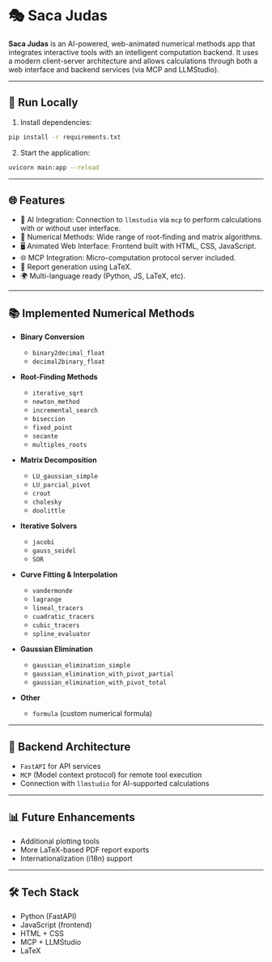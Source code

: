 # 🎭 Saca Judas

**Saca Judas** is an AI-powered, web-animated numerical methods app that integrates interactive tools with an intelligent computation backend. It uses a modern client-server architecture and allows calculations through both a web interface and backend services (via MCP and LLMStudio).

---

## 🚀 Run Locally

1. Install dependencies:

```bash
pip install -r requirements.txt
```

2. Start the application:

```bash
uvicorn main:app --reload
```

---

## 🌐 Features

- 🤖 AI Integration: Connection to `llmstudio` via `mcp` to perform calculations with or without user interface.
- 🧠 Numerical Methods: Wide range of root-finding and matrix algorithms.
- 🖥️ Animated Web Interface: Frontend built with HTML, CSS, JavaScript.
- 🌐 MCP Integration: Micro-computation protocol server included.
- 📄 Report generation using LaTeX.
- 🌍 Multi-language ready (Python, JS, LaTeX, etc).

---

## 📚 Implemented Numerical Methods

- **Binary Conversion**
  - `binary2decimal_float`
  - `decimal2binary_float`

- **Root-Finding Methods**
  - `iterative_sqrt`
  - `newton_method`
  - `incremental_search`
  - `biseccion`
  - `fixed_point`
  - `secante`
  - `multiples_roots`

- **Matrix Decomposition**
  - `LU_gaussian_simple`
  - `LU_parcial_pivot`
  - `crout`
  - `cholesky`
  - `doolittle`

- **Iterative Solvers**
  - `jacobi`
  - `gauss_seidel`
  - `SOR`

- **Curve Fitting & Interpolation**
  - `vandermonde`
  - `lagrange`
  - `lineal_tracers`
  - `cuadratic_tracers`
  - `cubic_tracers`
  - `spline_evaluator`

- **Gaussian Elimination**
  - `gaussian_elimination_simple`
  - `gaussian_elimination_with_pivot_partial`
  - `gaussian_elimination_with_pivot_total`

- **Other**
  - `formula` (custom numerical formula)

---

## 🔌 Backend Architecture

- `FastAPI` for API services
- `MCP` (Model context protocol) for remote tool execution
- Connection with `llmstudio` for AI-supported calculations

---

## 📊 Future Enhancements

- Additional plotting tools
- More LaTeX-based PDF report exports
- Internationalization (i18n) support

---

## 🛠 Tech Stack

- Python (FastAPI)
- JavaScript (frontend)
- HTML + CSS
- MCP + LLMStudio
- LaTeX
```

